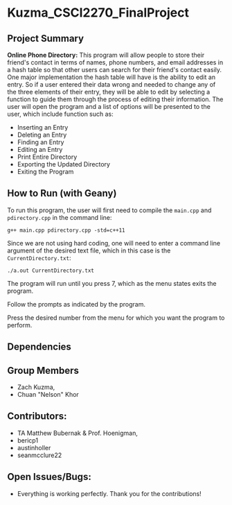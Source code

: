 # Kuzma_CSCI2270_FinalProject
## Project Summary
**Online Phone Directory:** This program will allow people to store their friend's contact in terms of names, phone numbers, and email addresses in a hash table so that other users can search for their friend's contact easily.  One major implementation the hash table will have is the ability to edit an entry.  So if a user entered their data wrong and needed to change any of the three elements of their entry, they will be able to edit by selecting a function to guide them through the process of editing their information.  The user will open the program and a list of options will be presented to the user, which include function such as:
- Inserting an Entry
- Deleting an Entry
- Finding an Entry
- Editing an Entry
- Print Entire Directory
- Exporting the Updated Directory
- Exiting the Program

## How to Run (with Geany)
To run this program, the user will first need to compile the `main.cpp` and `pdirectory.cpp` in the command line:

```
g++ main.cpp pdirectory.cpp -std=c++11
```

Since we are not using hard coding, one will need to enter a command line argument of the desired text file, which in this case is the `CurrentDirectory.txt`:

```
./a.out CurrentDirectory.txt
```

The program will run until you press 7, which as the menu states exits the program.

Follow the prompts as indicated by the program.

Press the desired number from the menu for which you want the program to perform.

## Dependencies
## Group Members
- Zach Kuzma,
- Chuan "Nelson" Khor

## Contributors:
- TA Matthew Bubernak & Prof. Hoenigman,
- bericp1
- austinholler
- seanmcclure22


## Open Issues/Bugs:
- Everything is working perfectly. Thank you for the contributions!
